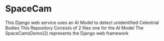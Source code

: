 # SpaceCam
This Django web service uses an AI Model to detect unidentified Celestrial Bodies
This Repository Consists of 2 files one for the AI Model The SpaceCamsDemo(2) represents the Django web framework
